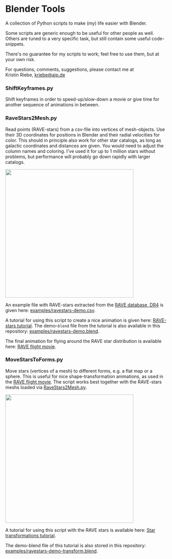 

Blender Tools
==============

A collection of Python scripts to make (my) life easier with Blender.

Some scripts are generic enough to be useful for other people as well. Others are tuned to a very specific task, but still contain some useful code-snippets.

There's no guarantee for my scripts to work; feel free to use them, but at your own risk.

For questions, comments, suggestions, please contact me at    
Kristin Riebe, kriebe@aip.de


### ShiftKeyframes.py
Shift keyframes in order to speed-up/slow-down a movie
or give time for another sequence of animations in between.

### RaveStars2Mesh.py
Read points (RAVE-stars) from a csv-file into vertices of mesh-objects.
Use their 3D coordinates for positions in Blender and their 
radial velocities for color. This should in principle also work for other star catalogs, as long as galactic coordinates and distances are given. You would need to adjust the column names and coloring.
I've used it for up to 1 million stars without problems, but performance will probably go down rapidly with larger catalogs.

[<img style="width: 400px;" src="https://escience.aip.de/img/vis/screen-ravestars-renderedimage.png"/>](https://escience.aip.de/img/vis/screen-ravestars-renderedimage.png)

An example file with RAVE-stars extracted from the [RAVE database, DR4](https://www.rave-survey.org/query) is given here:
[examples/ravestars-demo.csv](examples/ravestars-demo.csv).

A tutorial for using this script to create a nice animation is given here:
[RAVE-stars tutorial](https://escience.aip.de/visualisation/movies/blender-ravestars/).
The demo-`blend` file from the tutorial is also available in this repository:
[examples/ravestars-demo.blend](examples/ravestars-demo.blend).

The final animation for flying around the RAVE star distribution is available here: [RAVE flight movie](https://www.rave-survey.org/project/gallery/movies/#RAVE-flight).

### MoveStarsToForms.py
Move stars (vertices of a mesh) to different forms, e.g. a flat map or a sphere. This is useful for nice shape-transformation animations, as used in the [RAVE flight movie](https://www.rave-survey.org/project/gallery/movies/#RAVE-flight). The script works best together with the RAVE-stars meshs loaded via [RaveStars2Mesh.py](RaveStars2Mesh.py).

[<img style="width: 400px;" src="https://escience.aip.de/img/vis/ravestars-transforms.png"/>](https://escience.aip.de/img/vis/ravestars-transforms.png)

A tutorial for using this script with the RAVE stars is available here:
[Star transformations tutorial](https://escience.aip.de/visualisation/movies/blender-ravestars-transformations/).

The demo-blend file of this tutorial is also stored in this repository:
[examples/ravestars-demo-transform.blend](examples/ravestars-demo-transform.blend).